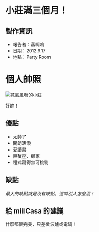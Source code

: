 # 小莊滿三個月！

## 製作資訊

* 報告者：蔣啊嗚
* 日期：2012.9.17
* 地點：Party Room

# 個人帥照

![意氣風發的小莊](http://sphotos-h.ak.fbcdn.net/hphotos-ak-ash4/s720x720/400527_435811263123716_312467004_n.jpg)

好帥！
## 優點

* 太帥了
* 開朗活潑
* 愛讀書
* 巨蟹座、顧家
* 程式寫得無可挑剔

## 缺點

*最大的缺點就是沒有缺點，這叫別人怎麼混！*

## 給 miiiCasa 的建議

什麼都很完美，只差微波爐或電鍋！
